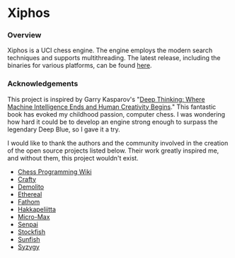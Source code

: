 # Xiphos

### Overview

Xiphos is a UCI chess engine. The engine employs the modern search techniques and supports multithreading. The latest release, including the binaries for various platforms, can be found [here](https://github.com/milostatarevic/xiphos/releases).

### Acknowledgements

This project is inspired by Garry Kasparov's "[Deep Thinking: Where Machine Intelligence Ends and Human Creativity Begins](http://www.kasparov.com/deep-thinking-ai)." This fantastic book has evoked my childhood passion, computer chess. I was wondering how hard it could be to develop an engine strong enough to surpass the legendary Deep Blue, so I gave it a try.

I would like to thank the authors and the community involved in the creation of the open source projects listed below. Their work greatly inspired me, and without them, this project wouldn't exist.

* [Chess Programming Wiki](https://www.chessprogramming.org/)
* [Crafty](http://www.craftychess.com/)
* [Demolito](https://github.com/lucasart/Demolito/)
* [Ethereal](https://github.com/AndyGrant/Ethereal/)
* [Fathom](https://github.com/jdart1/Fathom/)
* [Hakkapeliitta](https://github.com/mAarnos/Hakkapeliitta/)
* [Micro-Max](http://home.hccnet.nl/h.g.muller/max-src2.html)
* [Senpai](https://www.chessprogramming.net/senpai/)
* [Stockfish](https://github.com/official-stockfish/Stockfish/)
* [Sunfish](https://github.com/thomasahle/sunfish)
* [Syzygy](https://github.com/syzygy1/tb)
